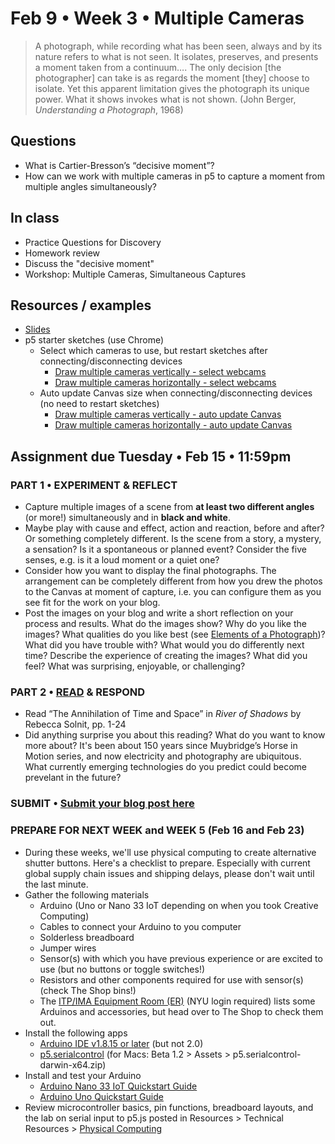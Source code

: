 # Feb 9 • Week 3 • Multiple Cameras

>A photograph, while recording what has been seen, always and by its nature refers to what is not seen. It isolates, preserves, and presents a moment taken from a continuum…. The only decision [the photographer] can take is as regards the moment [they] choose to isolate. Yet this apparent limitation gives the photograph its unique power. What it shows invokes what is not shown. (John Berger, *Understanding a Photograph*, 1968)

## Questions
- What is Cartier-Bresson’s “decisive moment”? 
- How can we work with multiple cameras in p5 to capture a moment from multiple angles simultaneously?

## In class
- Practice Questions for Discovery
- Homework review
- Discuss the "decisive moment"
- Workshop: Multiple Cameras, Simultaneous Captures 

## Resources / examples
- [Slides](https://drive.google.com/drive/u/0/folders/1YZtWK03TXGCoGmy7WeQYF-BBulZFAbHA)
- p5 starter sketches (use Chrome)
    - Select which cameras to use, but restart sketches after connecting/disconnecting devices
        - [Draw multiple cameras vertically - select webcams](https://editor.p5js.org/enickles/sketches/0QM4x2yIs) 
        - [Draw multiple cameras horizontally - select webcams](https://editor.p5js.org/enickles/sketches/-GbN3d7y_)
    - Auto update Canvas size when connecting/disconnecting devices (no need to restart sketches)
        - [Draw multiple cameras vertically - auto update Canvas](https://editor.p5js.org/enickles/sketches/WffEuyL14) 
        - [Draw multiple cameras horizontally - auto update Canvas](https://editor.p5js.org/enickles/sketches/KR4ca78eV)


## Assignment due Tuesday • Feb 15 • 11:59pm

### PART 1 • EXPERIMENT & REFLECT
- Capture multiple images of a scene from **at least two different angles** (or more!) simultaneously and in **black and white**. 
- Maybe play with cause and effect, action and reaction, before and after? Or something completely different. Is the scene from a story, a mystery, a sensation? Is it a spontaneous or planned event? Consider the five senses, e.g. is it a loud moment or a quiet one? 
- Consider how you want to display the final photographs. The arrangement can be completely different from how you drew the photos to the Canvas at moment of capture, i.e. you can configure them as you see fit for the work on your blog.
- Post the images on your blog and write a short reflection on your process and results. What do the images show? Why do you like the images? What qualities do you like best (see [Elements of a Photograph](https://github.com/ellennickles/xphoto-s22/blob/main/resources/photograph-elements.md))? What did you have trouble with? What would you do differently next time? Describe the experience of creating the images? What did you feel? What was surprising, enjoyable, or challenging?

### PART 2 • [READ](https://drive.google.com/drive/u/0/folders/1YZtWK03TXGCoGmy7WeQYF-BBulZFAbHA) & RESPOND
- Read “The Annihilation of Time and Space” in *River of Shadows* by Rebecca Solnit, pp. 1-24  
- Did anything surprise you about this reading? What do you want to know more about? It's been about 150 years since Muybridge’s Horse in Motion series, and now electricity and photography are ubiquitous. What currently emerging technologies do you predict could become prevelant in the future? 

### SUBMIT • [Submit your blog post here](https://forms.gle/JfwCTv7JqkieZ8yz8)

### PREPARE FOR **NEXT WEEK** and WEEK 5 (Feb 16 and Feb 23)
- During these weeks, we'll use physical computing to create alternative shutter buttons. Here's a checklist to prepare. Especially with current global supply chain issues and shipping delays, please don't wait until the last minute. 
- Gather the following materials
    - Arduino (Uno or Nano 33 IoT depending on when you took Creative Computing)
    - Cables to connect your Arduino to you computer
    - Solderless breadboard
    - Jumper wires
    - Sensor(s) with which you have previous experience or are excited to use (but no buttons or toggle switches!)
    - Resistors and other components required for use with sensor(s) (check The Shop bins!)
    - The [ITP/IMA Equipment Room (ER)]( https://itp.nyu.edu/er/) (NYU login required) lists some Arduinos and accessories, but head over to The Shop to check them out.
- Install the following apps
    - [Arduino IDE v1.8.15 or later](https://www.arduino.cc/en/software) (but not 2.0)
    - [p5.serialcontrol](https://github.com/p5-serial/p5.serialcontrol/releases) (for Macs: Beta 1.2 > Assets > p5.serialcontrol-darwin-x64.zip)
- Install and test your Arduino
    - [Arduino Nano 33 IoT Quickstart Guide](https://docs.arduino.cc/hardware/nano-33-iot)
    - [Arduino Uno Quickstart Guide](https://docs.arduino.cc/hardware/uno-rev3)
- Review microcontroller basics, pin functions, breadboard layouts, and the lab on serial input to p5.js posted in Resources > Technical Resources > [Physical Computing](https://github.com/ellennickles/xphoto-s22/blob/main/resources/technical-resources.md#physical-computing)

